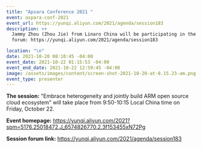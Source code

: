 ```yaml
---
title: "Apsara Conference 2021 "
event: aspara-conf-2021
event_url: https://yunqi.aliyun.com/2021/agenda/session183
description: >+
  Jammy Zhou (Zhou Jie) from Linaro China will be participating in the following
  forum: https://yunqi.aliyun.com/2021/agenda/session183

location: "\n"
date: 2021-10-20 08:10:45 -04:00
event_date: 2021-10-22 01:15:53 -04:00
event_end_date: 2021-10-22 12:59:45 -04:00
image: /assets/images/content/screen-shot-2021-10-20-at-8.15.23-am.png
event_type: presenter
---
```

**The session:** "Embrace heterogeneity and jointly build ARM open source cloud ecosystem" will take place from 9:50-10:15  Local China time on Friday, October 22. 



**Event homepage:** https://yunqi.aliyun.com/2021?spm=5176.25018472.J_6574826770.2.3f153455xN72Pg 

**Session forum link:** https://yunqi.aliyun.com/2021/agenda/session183